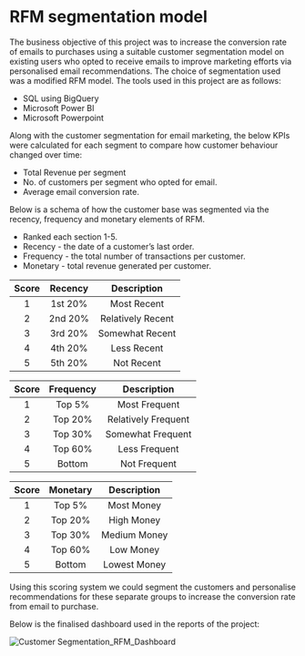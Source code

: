 # RFM segmentation model #
The business objective of this project was to increase the conversion rate of emails to purchases using a suitable customer segmentation model on existing users who opted to receive emails to improve marketing efforts via personalised email recommendations. The choice of segmentation used was a modified RFM model.
The tools used in this project are as follows:
* SQL using BigQuery
* Microsoft Power BI
* Microsoft Powerpoint

Along with the customer segmentation for email marketing, the below KPIs were calculated for each segment to compare how customer behaviour changed over time:
* Total Revenue per segment
* No. of customers per segment who opted for email.
* Average email conversion rate.

Below is a schema of how the customer base was segmented via the recency, frequency and monetary elements of RFM.

* Ranked each section 1-5.
* Recency - the date of a customer’s last order.
* Frequency - the total number of transactions per customer.
* Monetary - total revenue generated per customer.  

Score | Recency | Description
:---: | :---------: | :---------------------------:
  1   | 1st 20%  |  Most Recent
  2   | 2nd 20% |  Relatively Recent
  3   | 3rd 20% |  Somewhat Recent
  4   | 4th  20% |  Less Recent
  5   | 5th 20%  |  Not Recent
  

Score | Frequency | Description
:---: | :----------: | :---------------------------:
  1   | Top 5%    |  Most Frequent
  2   | Top  20% |  Relatively Frequent
  3   | Top 30% |  Somewhat Frequent
  4   | Top 60% |  Less Frequent
  5   | Bottom   |  Not Frequent
  

Score | Monetary | Description
:---: | :----------: | :---------------------------:
  1   | Top 5%    |  Most Money
  2   | Top  20% |  High Money
  3   | Top 30% |  Medium Money
  4   | Top 60% |  Low Money
  5   | Bottom   |  Lowest Money
  
  
Using this scoring system we could segment the customers and personalise recommendations for these separate groups to increase the conversion rate from email to purchase.

Below is the finalised dashboard used in the reports of the project:

![Customer Segmentation_RFM_Dashboard](https://github.com/SDevalpalli/Customer-Segmentation-RFM-Model/assets/ff95296bd9f6e7139d3b253b03128de427be57c3)
